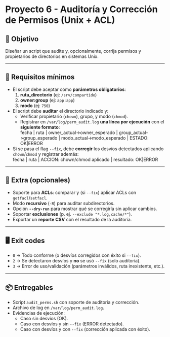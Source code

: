 # Proyecto 6 - Auditoría y Corrección de Permisos (Unix + ACL)

## 🎯 Objetivo
Diseñar un script que audite y, opcionalmente, corrija permisos y propietarios de directorios en sistemas Unix.

---

## 📌 Requisitos mínimos
- El script debe aceptar como **parámetros obligatorios**:
  1. **ruta_directorio** (ej: `/srv/compartido`)
  2. **owner:group** (ej: `app:app`)
  3. **modo** (ej: `750`)
- El script debe **auditar** el directorio indicado y:
  - Verificar propietario (`chown`), grupo, y modo (`chmod`).
  - Registrar en `/var/log/perm_audit.log` **una línea por ejecución** con el **siguiente formato**:  
    fecha | ruta | owner_actual->owner_esperado | group_actual->group_esperado | modo_actual->modo_esperado | ESTADO: OK|ERROR
- Si se pasa el flag `--fix`, debe **corregir** los desvíos detectados aplicando `chown`/`chmod` y registrar además:  
  fecha | ruta | ACCION: chown/chmod aplicado | resultado: OK|ERROR

---

## 🧪 Extra (opcionales)
- Soporte para **ACLs**: comparar y (si `--fix`) aplicar ACLs con `getfacl`/`setfacl`.
- Modo **recursivo** (`-R`) para auditar subdirectorios.
- Opción **`--dry-run`** para mostrar qué se corregiría sin aplicar cambios.
- Soportar **exclusiones** (p. ej. `--exclude "*.log,cache/*"`).
- Exportar un **reporte CSV** con el resultado de la auditoría.

---

## 🖥 Exit codes
- `0` → Todo conforme (o desvíos corregidos con éxito si `--fix`).
- `2` → Se detectaron desvíos y **no** se usó `--fix` (solo auditoría).
- `3` → Error de uso/validación (parámetros inválidos, ruta inexistente, etc.).

---

## 📦 Entregables
- Script `audit_perms.sh` con soporte de auditoría y corrección.
- Archivo de log en `/var/log/perm_audit.log`.
- Evidencias de ejecución:
  - Caso sin desvíos (OK).
  - Caso con desvíos y sin `--fix` (ERROR detectado).
  - Caso con desvíos y con `--fix` (corrección aplicada con éxito).
